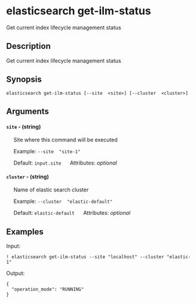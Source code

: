 # elasticsearch get-ilm-status

Get current index lifecycle management status

## Description

Get current index lifecycle management status

## Synopsis

`elasticsearch get-ilm-status [--site  <site>] [--cluster  <cluster>]`

## Arguments


#### `site` - (string)

&nbsp;&nbsp;&nbsp;&nbsp; Site where this command will be executed  

&nbsp;&nbsp;&nbsp;&nbsp; Example:  `--site  "site-1"`

&nbsp;&nbsp;&nbsp;&nbsp; Default: `input.site`
&nbsp;&nbsp;&nbsp;&nbsp; Attributes: _optional_  


#### `cluster` - (string)

&nbsp;&nbsp;&nbsp;&nbsp; Name of elastic search cluster  

&nbsp;&nbsp;&nbsp;&nbsp; Example:  `--cluster  "elastic-default"`

&nbsp;&nbsp;&nbsp;&nbsp; Default: `elastic-default`
&nbsp;&nbsp;&nbsp;&nbsp; Attributes: _optional_  



## Examples

Input: 
```
! elasticsearch get-ilm-status --site "localhost" --cluster "elastic-1"
```
Output: 
```
{
  "operation_mode": "RUNNING"
}
```

